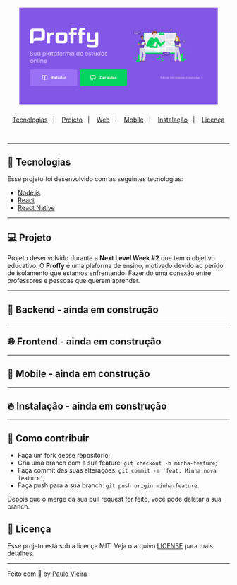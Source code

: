 <h1 align="center">
  <img alt="Proffy"src="screenshots/proffy.png" width="450px" />
</h1>

<p align="center">
  <a href="#-tecnologias">Tecnologias</a>&nbsp;&nbsp;&nbsp;|&nbsp;&nbsp;&nbsp;
  <a href="#-projeto">Projeto</a>&nbsp;&nbsp;&nbsp;|&nbsp;&nbsp;&nbsp;
  <a href="#-web">Web</a>&nbsp;&nbsp;&nbsp;|&nbsp;&nbsp;&nbsp;
  <a href="#-mobile">Mobile</a>&nbsp;&nbsp;&nbsp;|&nbsp;&nbsp;&nbsp;
  <a href="#-instalação">Instalação</a>&nbsp;&nbsp;&nbsp;|&nbsp;&nbsp;&nbsp;
  <a href="#-licença">Licença</a>
</p>

<br>


---

## 🚀 Tecnologias

Esse projeto foi desenvolvido com as seguintes tecnologias:

- [Node.js](https://nodejs.org/en/)
- [React](https://reactjs.org)
- [React Native](https://facebook.github.io/react-native/)

---

## 💻 Projeto
Projeto desenvolvido durante a <strong>Next Level Week #2</strong> que tem o objetivo educativo.
O <strong>Proffy</strong> é uma plaforma de ensino, motivado devido ao perído de isolamento que estamos enfrentando. Fazendo uma conexão entre professores e pessoas que querem aprender.

---

## 🔨 Backend - ainda em construção

---

## 🌐 Frontend - ainda em construção

---

## 📱 Mobile - ainda em construção
<!-- <h1 align="center">
    <img alt="Proffy Mobile" src="screenshots/mobile.gif" />
</h1> -->
---

## 🔥 Instalação - ainda em construção

<!-- ```bash
# Clone este repositório
$ git clone git@github.com:paulorcvieira/nlw2-proffy.git

# Navegue em cada pasta: server / web / mobile e instale as depedências:
$ yarn install

# Navegue até a pasta server e execute os seguintes comandos:
$ yarn sequelize db:migrate
$ yarn sequelize db:seed:all

# Depois disso, entre na pasta web e execute o comando:
$ yarn start

# E finalmente, entre na pasta mobile e execunte o comando:
$ expo start

```-->
---


## 🤔 Como contribuir

- Faça um fork desse repositório;
- Cria uma branch com a sua feature: `git checkout -b minha-feature`;
- Faça commit das suas alterações: `git commit -m 'feat: Minha nova feature'`;
- Faça push para a sua branch: `git push origin minha-feature`.

Depois que o merge da sua pull request for feito, você pode deletar a sua branch.


## 🧾 Licença

Esse projeto está sob a licença MIT. Veja o arquivo [LICENSE](LICENSE.md) para mais detalhes.

---

Feito com 💜 by [Paulo Vieira](https://www.linkedin.com/in/paulorcvieira/)